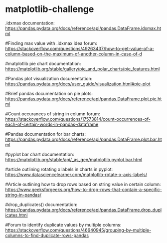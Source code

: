 # matplotlib-challenge






.idxmax documentation: https://pandas.pydata.org/docs/reference/api/pandas.DataFrame.idxmax.html

#Finding max value with .idxmax idea forum: https://stackoverflow.com/questions/49263437/how-to-get-value-of-a-column-based-on-the-maximum-of-another-column-in-case-of-d

#matplotlib pie chart documentation: https://matplotlib.org/stable/gallery/pie_and_polar_charts/pie_features.html

#Pandas plot visualization documentation: https://pandas.pydata.org/docs/user_guide/visualization.html#pie-plot

#Brief pandas documentation on pie plots: https://pandas.pydata.org/docs/reference/api/pandas.DataFrame.plot.pie.html

#Count occurances of string in column forum: https://stackoverflow.com/questions/17573814/count-occurrences-of-each-of-certain-words-in-pandas-dataframe

#Pandas documentation for bar charts: https://pandas.pydata.org/docs/reference/api/pandas.DataFrame.plot.bar.html

#pyplot bar chart documentation: https://matplotlib.org/stable/api/_as_gen/matplotlib.pyplot.bar.html

#article outlining rotating x labels in charts in pyplot: https://www.datasciencelearner.com/matplotlib-rotate-x-axis-labels/

#Article outlining how to drop rows based on string value in certain column: https://www.geeksforgeeks.org/how-to-drop-rows-that-contain-a-specific-string-in-pandas/

#drop_duplicates() documentation: https://pandas.pydata.org/docs/reference/api/pandas.DataFrame.drop_duplicates.html

#Forum to identify duplicate values by multiple columns: https://stackoverflow.com/questions/46640945/grouping-by-multiple-columns-to-find-duplicate-rows-pandas
